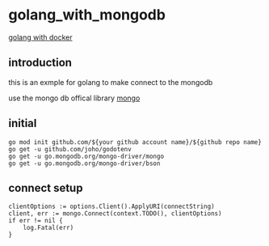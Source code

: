 # golang_with_mongodb

[golang with docker](https://www.mongodb.com/blog/post/quick-start-golang--mongodb--how-to-create-documents)

## introduction

this is an exmple for golang to make connect to the mongodb

use the mongo db offical library [mongo](go.mongodb.org/mongo-driver/mongo)

## initial
```script===
go mod init github.com/${your github account name}/${github repo name}
go get -u github.com/joho/godotenv
go get -u go.mongodb.org/mongo-driver/mongo
go get -u go.mongodb.org/mongo-driver/bson
```
## connect setup
```golang==
clientOptions := options.Client().ApplyURI(connectString)
client, err := mongo.Connect(context.TODO(), clientOptions)
if err != nil {
    log.Fatal(err)
}
```